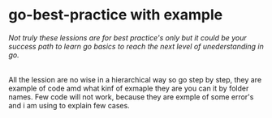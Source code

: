 # go-best-practice with example

###### Not truly these lessions are for best practice's only but it could be your success path to learn go basics to reach the next level of unederstanding in go.
All the lession are no wise in a hierarchical way so go step by step, they are example of code amd what kinf of exmaple they are you can it by folder names.
Few code will not work, because they are exmple of some error's and i am using to explain few cases.
